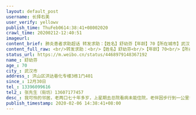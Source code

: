 ```yaml
---
layout: default_post
username: 长择右美
user_verify: yellowv
publish_time: ThuFeb0614:38:41+08002020
crawl_time: 20200212-12:40:51
imageurl: 
content_brief: 肺炎患者求助超话 转发求助：【姓名】舒幼芬【年龄】70【所在城市】武汉市【所在小区、社区】洪山区洪达巷化专楼3栋1门401【患病时间】12月30日【联系方式】13396099616【其他紧急联系人】张先生（街坊）13607177457【病情描述】我可怜的邻居，老两口七十年多岁，上星期去总院看病未能住 ...全文
content_full_raw: <br/>转发求助：<br/>【姓名】舒幼芬<br/>【年龄】70<br/>【所在城市】武汉市<br/>【所在小区、社区】洪山区洪达巷化专楼3栋1门401<br/>【患病时间】12月30日<br/>【联系方式】13396099616<br/>【其他紧急联系人】张先生（街坊）13607177457<br/>【病情描述】我可怜的邻居，老两口七十年多岁，上星期去总院看病未能住院，老伴因步行到一公里多的医院而体力不支排队摔倒，免a支撑开点药回家，这几天高烧39度，伴有呕吐和腹泻，无力，没有人照顾，每天天联系社区，街道和退休单位，五天了，仍然在上报过程中，无法收治和住院治疗。两位老人听天命了，若两个老人坚持不了，扛不住，死在家里，我们如何面对？
status_url: https://m.weibo.cn/status/4468979148367192
name_: 舒幼芬
age_: 70
city_: 武汉市
address_: 洪山区洪达巷化专楼3栋1门401
since_: 12月30日
tel_: 13396099616
tel2_: 张先生（街坊）13607177457
desc_: 我可怜的邻居，老两口七十年多岁，上星期去总院看病未能住院，老伴因步行到一公里多的医院而体力不支排队摔倒，免a支撑开点药回家，这几天高烧39度，伴有呕吐和腹泻，无力，没有人照顾，每天天联系社区，街道和退休单位，五天了，仍然在上报过程中，无法收治和住院治疗。两位老人听天命了，若两个老人坚持不了，扛不住，死在家里，我们如何面对？
publish_timestamp: 2020-02-06 14:38:41+08:00
---
```

